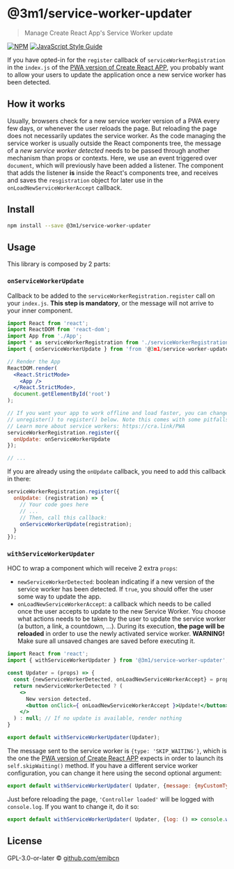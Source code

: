 # @3m1/service-worker-updater

> Manage Create React App's Service Worker update

[![NPM](https://img.shields.io/npm/v/@3m1/service-worker-updater.svg)](https://www.npmjs.com/package/@3m1/service-worker-updater) [![JavaScript Style Guide](https://img.shields.io/badge/code_style-standard-brightgreen.svg)](https://standardjs.com)

If you have opted-in for the `register` callback of `serviceWorkerRegistration` in the `index.js` of the [PWA version of Create React APP](https://create-react-app.dev/docs/making-a-progressive-web-app/), you probably want to allow your users to update the application once a new service worker has been detected.

## How it works
Usually, browsers check for a new service worker version of a PWA every few days, or whenever the user reloads the page. But reloading the page does not necessarily updates the service worker. As the code managing the service worker is usually outside the React components tree, the message of a _new service worker detected_ needs to be passed through another mechanism than props or contexts. Here, we use an event triggered over `document`, which will previously have been added a listener. The component that adds the listener **is** inside the React's components tree, and receives and saves the `resgistration` object for later use in the `onLoadNewServiceWorkerAccept` callback.

## Install

```bash
npm install --save @3m1/service-worker-updater
```

## Usage

This library is composed by 2 parts:

### `onServiceWorkerUpdate`
Callback to be added to the `serviceWorkerRegistration.register` call on your `index.js`. **This step is mandatory**, or the message will not arrive to your inner component.

```jsx
import React from 'react';
import ReactDOM from 'react-dom';
import App from './App';
import * as serviceWorkerRegistration from './serviceWorkerRegistration';
import { onServiceWorkerUpdate } from 'from '@3m1/service-worker-updater'';

// Render the App
ReactDOM.render(
  <React.StrictMode>
    <App />
  </React.StrictMode>,
  document.getElementById('root')
);

// If you want your app to work offline and load faster, you can change
// unregister() to register() below. Note this comes with some pitfalls.
// Learn more about service workers: https://cra.link/PWA
serviceWorkerRegistration.register({
  onUpdate: onServiceWorkerUpdate
});

// ...
```

If you are already using the `onUpdate` callback, you need to add this callback in there:

```jsx
serviceWorkerRegistration.register({
  onUpdate: (registration) => {
    // Your code goes here
    // ...
    // Then, call this callback:
    onServiceWorkerUpdate(registration);
  }
});
```

### `withServiceWorkerUpdater`
HOC to wrap a component which will receive 2 extra `props`:
- `newServiceWorkerDetected`: boolean indicating if a new version of the service worker has been detected. If `true`, you should offer the user some way to update the app.
- `onLoadNewServiceWorkerAccept`: a callback which needs to be called once the user accepts to update to the new Service Worker. You choose what actions needs to be taken by the user to update the service worker (a button, a link, a countdown, ...). During its execution, **the page will be reloaded** in order to use the newly activated service worker. **WARNING!** Make sure all unsaved changes are saved before executing it.

```jsx
import React from 'react';
import { withServiceWorkerUpdater } from '@3m1/service-worker-updater';

const Updater = (props) => {
  const {newServiceWorkerDetected, onLoadNewServiceWorkerAccept} = props;
  return newServiceWorkerDetected ? (
    <>
      New version detected.
      <button onClick={ onLoadNewServiceWorkerAccept }>Update!</button>
    </>
  ) : null; // If no update is available, render nothing
}

export default withServiceWorkerUpdater(Updater);
```

The message sent to the service worker is `{type: 'SKIP_WAITING'}`, which is the one the [PWA version of Create React APP](https://create-react-app.dev/docs/making-a-progressive-web-app/) expects in order to launch its `self.skipWaiting()` method. If you have a different service worker configuration, you can change it here using the second optional argument:

```jsx
export default withServiceWorkerUpdater( Updater, {message: {myCustomType: 'SKIP_WAITING'} });
```

Just before reloading the page, `'Controller loaded'` will be logged with `console.log`. If you want to change it, do it so:

```jsx
export default withServiceWorkerUpdater( Updater, {log: () => console.warn("App updated!")});
```

## License

GPL-3.0-or-later © [github.com/emibcn](https://github.com/github.com/emibcn)
